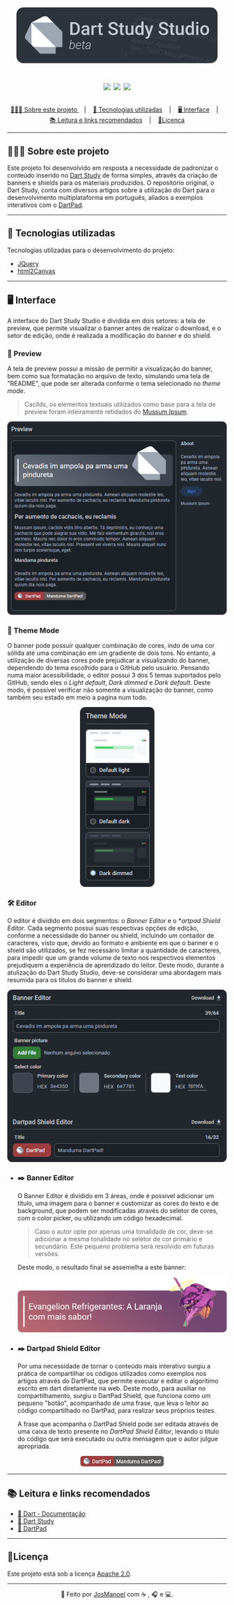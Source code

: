 <h1 align = "center">
  <a href = "https://dart-study-studio.vercel.app">
    <img src = "assets\images\repo_logo.png" height = "128px">
  </a>
  
  <p align="center">
    <img src="https://img.shields.io/github/last-commit/JosManoel/Dart-Study_Studio">
    <img src="https://img.shields.io/github/license/JosManoel/Dart-Study_Studio">
    <img src="https://img.shields.io/github/repo-size/JosManoel/Dart-Study_Studio">
  </p>
</h1>

<p align="center">
  <a href = "#sobre-este-projeto">👨🏻‍💻 Sobre este projeto </a> &nbsp;&nbsp;&nbsp;|&nbsp;&nbsp;&nbsp;
  <a href = "#tecnologias-utilizadas">🚀 Tecnologias utilizadas</a> &nbsp;&nbsp;&nbsp;|&nbsp;&nbsp;&nbsp;
  <a href = "#sobre-este-projeto">🖥️ Interface</a> &nbsp;&nbsp;&nbsp;|&nbsp;&nbsp;&nbsp;
  <a href = "#leitura">📚 Leitura e links recomendados</a> &nbsp;&nbsp;&nbsp;|&nbsp;&nbsp;&nbsp;
  <a href = "#licenca">🧾Licença</a>
</p>
 
 ***

<h2 id = "sobre-este-projeto">👨🏻‍💻 Sobre este projeto </h2>

Este projeto foi desenvolvido em resposta a necessidade de padronizar o conteúdo inserido no [Dart Study](https://github.com/JosManoel/Dart-Study) de forma simples, através da criação de banners e shields para os materiais produzidos. O repositório original, o Dart Study, conta com diversos artigos sobre a utilização do Dart para o desenvolvimento multiplataforma em português, aliados a exemplos interativos com o [DartPad](https://dartpad.dev/?null_safety=true).

***

<h2 id = "tecnologias-utilizadas">🚀 Tecnologias utilizadas</h2>
Tecnologias utilizadas para o desenvolvimento do projeto:

* [JQuery](https://jquery.com/)
* [html2Canvas](https://html2canvas.hertzen.com/)

***

<h2 id = "sobre-este-projeto">🖥️ Interface</h2>
  
A interface do Dart Study Studio é dividida em dois setores: a tela de preview, que permite visualizar o banner antes de realizar o download, e o setor de edição, onde é realizada a modificação do banner e do shield.

### 👀 Preview 

A tela de preview possui a missão de permitir a visualização do banner, bem como sua formatação no arquivo de texto, simulando uma tela de "README", que pode ser alterada conforme o tema selecionado no _theme mode_. 


> Cacilds, os elementos textuais utilizados como base para a tela de preview foram inteiramente retidados do [Mussum Ipsum](https://mussumipsum.com/).

<p align = "center">
<img src="assets\images\preview.png">
</p>

### 🎨 Theme Mode

O banner pode possuir qualquer combinação de cores, indo de uma cor sólida até uma combinação em um gradiente de dois tons. No entanto, a utilização de diversas cores pode prejudicar a visualizando do banner, dependendo do tema escolhido para o GitHub pelo usuário. Pensando numa maior acessibilidade, o editor possui 3 dos 5 temas suportados pelo GitHub, sendo eles o _Light default_, _Dark dimmed_ e _Dark default_. Deste modo, é possível verificar não somente a visualização do banner, como também seu estado em meio a pagina num todo.

<p align = "center">
  <img src="assets\images\theme_mode.png"/>
</p>

### 🛠️ Editor

O editor é dividido em dois segmentos: o _Banner Editor_ e o *_artpad Shield Editor_. Cada segmento possui suas respectivas opções de edição, conforme a necessidade do banner ou shield, incluindo um contador de caracteres, visto que, devido ao formato e ambiente em que o banner e o shield são utilizados, se fez necessário limitar a quantidade de caracteres, para impedir que um grande volume de texto nos respectivos elementos prejudiquem a experiência de aprendizado do leitor. Deste modo, durante a atulização do Dart Study Studio, deve-se considerar uma abordagem mais resumida para os títulos do banner e shield.

<p align = "center">
  <img src="assets\images\banner_editor.png"/>
</p>

* ### ✒️ Banner Editor

    O Banner Editor é dividido em 3 áreas, onde é possível adicionar um título, uma imagem para o banner e customizar as cores do texto e de background, que podem ser modificadas através do seletor de cores, com o color picker, ou utilizando um código hexadecimal.

    > Caso o autor opte por apenas uma tonalidade de cor, deve-se adicionar a mesma tonalidade no seletor de cor primário e secundário. Este pequeno problema será resolvido em futuras versões.

    Deste modo, o resultado final se assemelha a este banner:
    
    <p align = "center">
      <img src="assets\images\banner.png"/>
    </p>


* ### ✒️ Dartpad Shield Editor

    Por uma necessidade de tornar o conteúdo mais interativo surgiu a prática de compartilhar os códigos utilizados como exemplos nos artigos através do DartPad, que permite executar e editar o algorítimo escrito em dart diretamente na web. Deste modo, para auxiliar no compartilhamento, surgiu o DartPad Shield, que funciona como um pequeno "botão", acompanhado de uma frase, que leva o leitor ao código compartilhado no DartPad, para realizar seus próprios testes. 

    A frase que acompanha o DartPad Shield pode ser editada através de uma caixa de texto presente no _DartPad Shield Editor_, levando o título do código que será executado ou outra mensagem que o autor julgue apropriada.

    <p align = "center">
      <img src="assets\images\shield.png" height="24"/>
    </p>

***

 <h2 id = "leitura">📚 Leitura e links recomendados</h2>
  
* [📝 Dart - Documentação](https://dart.dev/guides)
* [🎯 Dart Study](https://github.com/JosManoel/Dart-Study)
* [🎯 DartPad](https://dartpad.dev/)

***
  
<h2 id = "licenca">🧾Licença</h2>
  
Este projeto está sob a licença [Apache 2.0](https://github.com/JosManoel/Dart-Study_Studio/blob/main/LICENSE).

*** 
<div align = "center">

  👋 Feito por [JosManoel](https://github.com/JosManoel) com ☕ , 🎧 e 💻.

</div>
